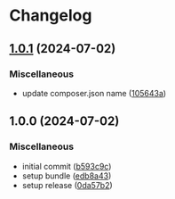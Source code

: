 # Changelog

## [1.0.1](https://github.com/ZuCommunications/health-check-bundle/compare/v1.0.0...v1.0.1) (2024-07-02)


### Miscellaneous

* update composer.json name ([105643a](https://github.com/ZuCommunications/health-check-bundle/commit/105643a5fa08f51fd85f7c3ff446cad099579379))

## 1.0.0 (2024-07-02)


### Miscellaneous

* initial commit ([b593c9c](https://github.com/ZuCommunications/health-check-bundle/commit/b593c9ce9ac87252384b9fc3401928c55a85759f))
* setup bundle ([edb8a43](https://github.com/ZuCommunications/health-check-bundle/commit/edb8a43fb4604fe4400ff7c5e2b4f7c63fc98871))
* setup release ([0da57b2](https://github.com/ZuCommunications/health-check-bundle/commit/0da57b2bdd2787a90dc19f7c850b8371c263efec))
